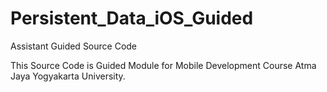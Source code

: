 # Persistent_Data_iOS_Guided
Assistant Guided Source Code


This Source Code is Guided Module for Mobile Development Course Atma Jaya Yogyakarta University.